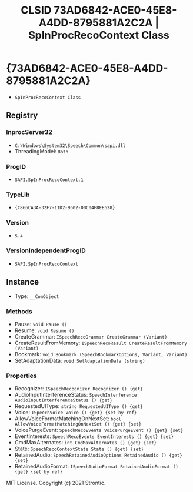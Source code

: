 ﻿---
title: "CLSID 73AD6842-ACE0-45E8-A4DD-8795881A2C2A | SpInProcRecoContext Class"
excerpt: What is COM-Object CLSID 73AD6842-ACE0-45E8-A4DD-8795881A2C2A?
---

# {73AD6842-ACE0-45E8-A4DD-8795881A2C2A}

* `SpInProcRecoContext Class`

## Registry


### InprocServer32

* `C:\Windows\System32\Speech\Common\sapi.dll`
* ThreadingModel: `Both`

### ProgID

* `SAPI.SpInProcRecoContext.1`

### TypeLib

* `{C866CA3A-32F7-11D2-9602-00C04F8EE628}`

### Version

* `5.4`

### VersionIndependentProgID

* `SAPI.SpInProcRecoContext`

## Instance

* Type: `__ComObject`

### Methods

* Pause: `void Pause ()`
* Resume: `void Resume ()`
* CreateGrammar: `ISpeechRecoGrammar CreateGrammar (Variant)`
* CreateResultFromMemory: `ISpeechRecoResult CreateResultFromMemory (Variant)`
* Bookmark: `void Bookmark (SpeechBookmarkOptions, Variant, Variant)`
* SetAdaptationData: `void SetAdaptationData (string)`

### Properties

* Recognizer: `ISpeechRecognizer Recognizer () {get} `
* AudioInputInterferenceStatus: `SpeechInterference AudioInputInterferenceStatus () {get} `
* RequestedUIType: `string RequestedUIType () {get} `
* Voice: `ISpeechVoice Voice () {get} {set by ref}`
* AllowVoiceFormatMatchingOnNextSet: `bool AllowVoiceFormatMatchingOnNextSet () {get} {set} `
* VoicePurgeEvent: `SpeechRecoEvents VoicePurgeEvent () {get} {set} `
* EventInterests: `SpeechRecoEvents EventInterests () {get} {set} `
* CmdMaxAlternates: `int CmdMaxAlternates () {get} {set} `
* State: `SpeechRecoContextState State () {get} {set} `
* RetainedAudio: `SpeechRetainedAudioOptions RetainedAudio () {get} {set} `
* RetainedAudioFormat: `ISpeechAudioFormat RetainedAudioFormat () {get} {set by ref}`

MIT License. Copyright (c) 2021 Strontic.


